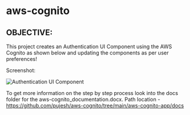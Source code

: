 # aws-cognito
OBJECTIVE: 
----------
This project creates an Authentication UI Component using the AWS Cognito as shown below and updating the components as per user preferences! 

Screenshot:  

![Authentication UI Component](https://user-images.githubusercontent.com/51056468/101773648-2f5e6700-3b15-11eb-8324-4e1243dac4f1.PNG)

To get more information on the step by step process look into the docs folder for the aws-cognito_documentation.docx. 
Path location - https://github.com/pujesh/aws-cognito/tree/main/aws-cognito-app/docs
